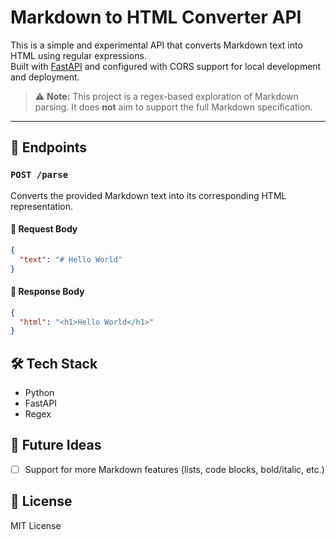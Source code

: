 # Markdown to HTML Converter API

This is a simple and experimental API that converts Markdown text into HTML using regular expressions.  
Built with [FastAPI](https://fastapi.tiangolo.com/) and configured with CORS support for local development and deployment.

> ⚠️ **Note:** This project is a regex-based exploration of Markdown parsing. It does **not** aim to support the full Markdown specification.

---

## 🚀 Endpoints

### `POST /parse`

Converts the provided Markdown text into its corresponding HTML representation.

#### 🔸 Request Body

```json
{
  "text": "# Hello World"
}
```

#### 🔸 Response Body

```json
{
  "html": "<h1>Hello World</h1>"
}
```

## 🛠️ Tech Stack

- Python
- FastAPI
- Regex
  
## 🧪 Future Ideas

- [ ] Support for more Markdown features (lists, code blocks, bold/italic, etc.)

## 📜 License

MIT License
